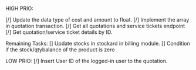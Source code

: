 HIGH PRIO:

[/] Update the data type of cost and amount to float.
[/] Implement the array in quotation transaction.
[/] Get all quotations and service tickets endpoint
[/] Get quotation/service ticket details by ID.

Remaining Tasks:
[] Update stocks in stockard in billing module.
[] Condition if the stock/qtybalance of the product is zero

LOW PRIO:
[/] Insert User ID of the logged-in user to the quotation.


